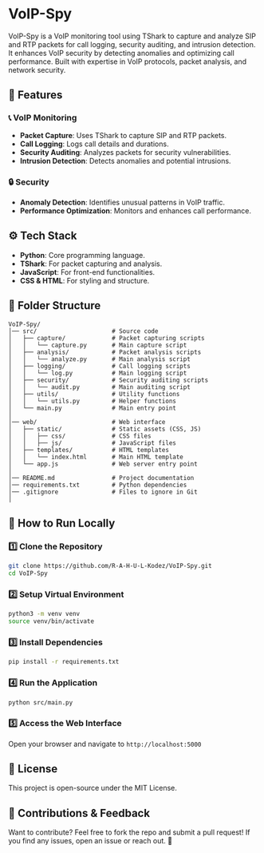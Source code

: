 # VoIP-Spy

VoIP-Spy is a VoIP monitoring tool using TShark to capture and analyze SIP and RTP packets for call logging, security auditing, and intrusion detection. It enhances VoIP security by detecting anomalies and optimizing call performance. Built with expertise in VoIP protocols, packet analysis, and network security.

## 📌 Features

### 📞 VoIP Monitoring
- **Packet Capture**: Uses TShark to capture SIP and RTP packets.
- **Call Logging**: Logs call details and durations.
- **Security Auditing**: Analyzes packets for security vulnerabilities.
- **Intrusion Detection**: Detects anomalies and potential intrusions.

### 🔒 Security
- **Anomaly Detection**: Identifies unusual patterns in VoIP traffic.
- **Performance Optimization**: Monitors and enhances call performance.

## ⚙️ Tech Stack
- **Python**: Core programming language.
- **TShark**: For packet capturing and analysis.
- **JavaScript**: For front-end functionalities.
- **CSS & HTML**: For styling and structure.

## 📁 Folder Structure

```
VoIP-Spy/
│── src/                     # Source code
│   ├── capture/             # Packet capturing scripts
│   │   └── capture.py       # Main capture script
│   ├── analysis/            # Packet analysis scripts
│   │   └── analyze.py       # Main analysis script
│   ├── logging/             # Call logging scripts
│   │   └── log.py           # Main logging script
│   ├── security/            # Security auditing scripts
│   │   └── audit.py         # Main auditing script
│   ├── utils/               # Utility functions
│   │   └── utils.py         # Helper functions
│   └── main.py              # Main entry point
│
│── web/                     # Web interface
│   ├── static/              # Static assets (CSS, JS)
│   │   ├── css/             # CSS files
│   │   ├── js/              # JavaScript files
│   ├── templates/           # HTML templates
│   │   └── index.html       # Main HTML template
│   └── app.js               # Web server entry point
│
│── README.md                # Project documentation
│── requirements.txt         # Python dependencies
│── .gitignore               # Files to ignore in Git
│
```

## 🚀 How to Run Locally

### 1️⃣ Clone the Repository
```bash
git clone https://github.com/R-A-H-U-L-Kodez/VoIP-Spy.git
cd VoIP-Spy
```

### 2️⃣ Setup Virtual Environment
```bash
python3 -m venv venv
source venv/bin/activate
```

### 3️⃣ Install Dependencies
```bash
pip install -r requirements.txt
```

### 4️⃣ Run the Application
```bash
python src/main.py
```

### 5️⃣ Access the Web Interface
Open your browser and navigate to `http://localhost:5000`

## 📜 License
This project is open-source under the MIT License.

## 🤝 Contributions & Feedback
Want to contribute? Feel free to fork the repo and submit a pull request! If you find any issues, open an issue or reach out. 🚀
